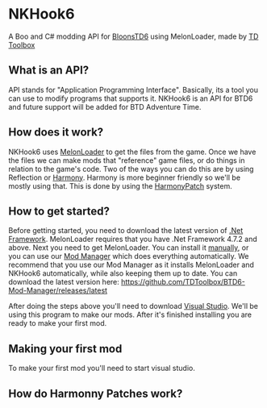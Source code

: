 # NKHook6
A Boo and C# modding API for [BloonsTD6](https://btd6.com/) using MelonLoader, made by [TD Toolbox](https://github.com/TDToolbox)

## What is an API?
API stands for "Application Programming Interface". Basically, its a tool you can use to modify programs that supports it. NKHook6 is an API for BTD6 and future support will be added for BTD Adventure Time.

## How does it work?
NKHook6 uses [MelonLoader](https://melonwiki.xyz/#/) to get the files from the game. Once we have the files we can make mods that "reference" game files, or do things in relation to the game's code. Two of the ways you can do this are by using Reflection or [Harmony](https://harmony.pardeike.net/index.html). Harmony is more beginner friendly so we'll be mostly using that. This is done by using the [HarmonyPatch](https://harmony.pardeike.net/articles/patching.html) system. 


## How to get started?
Before getting started, you need to download the latest version of [.Net Framework](https://dotnet.microsoft.com/download/dotnet-framework). MelonLoader requires that you have .Net Framework 4.7.2 and above. Next you need to get MelonLoader. You can install it [manually](https://github.com/HerpDerpinstine/MelonLoader/releases/latest), or you can use our [Mod Manager](https://github.com/TDToolbox/BTD6-Mod-Manager) which does everything automatically. We recommend that you use our Mod Manager as it installs MelonLoader and NKHook6 automatically, while also keeping them up to date. You can download the latest version here: https://github.com/TDToolbox/BTD6-Mod-Manager/releases/latest

After doing the steps above you'll need to download [Visual Studio](https://visualstudio.microsoft.com/thank-you-downloading-visual-studio/?sku=Community&rel=16). We'll be using this program to make our mods. After it's finished installing you are ready to make your first mod.


## Making your first mod
To make your first mod you'll need to start visual studio.




## How do Harmonny Patches work?
